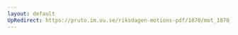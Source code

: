 ```yaml
---
layout: default
UpRedirect: https://pruto.im.uu.se/riksdagen-motions-pdf/1870/mot_1870__ak__190/mot_1870__ak__190-002.pdf
---
```

